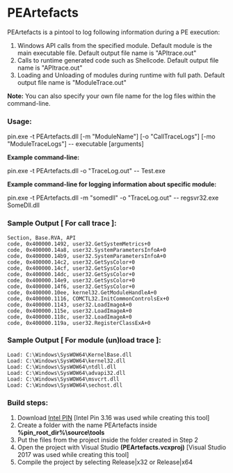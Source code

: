 # PEArtefacts
PEArtefacts is a pintool to log following information during a PE execution:

1. Windows API calls from the specified module. Default module is the main executable file. Default output file name is "APItrace.out"
2. Calls to runtime generated code such as Shellcode. Default output file name is "APItrace.out"
3. Loading and Unloading of modules during runtime with full path. Default output file name is "ModuleTrace.out"

**Note:** You can also specify your own file name for the log files within the command-line.

### Usage:

pin.exe -t PEArtefacts.dll [-m "ModuleName"] [-o "CallTraceLogs"] [-mo "ModuleTraceLogs"] -- executable [arguments]

**Example command-line:**

pin.exe -t PEArtefacts.dll -o "TraceLog.out" -- Test.exe

**Example command-line for logging information about specific module:**

pin.exe -t PEArtefacts.dll -m "somedll" -o "TraceLog.out" -- regsvr32.exe SomeDll.dll

### Sample Output [ For call trace ]:
```
Section, Base.RVA, API
code, 0x400000.1492, user32.GetSystemMetrics+0
code, 0x400000.14a8, user32.SystemParametersInfoA+0
code, 0x400000.14b9, user32.SystemParametersInfoA+0
code, 0x400000.14c2, user32.GetSysColor+0
code, 0x400000.14cf, user32.GetSysColor+0
code, 0x400000.14dc, user32.GetSysColor+0
code, 0x400000.14e9, user32.GetSysColor+0
code, 0x400000.14f6, user32.GetSysColor+0
code, 0x400000.10ee, kernel32.GetModuleHandleA+0
code, 0x400000.1116, COMCTL32.InitCommonControlsEx+0
code, 0x400000.1143, user32.LoadImageA+0
code, 0x400000.115e, user32.LoadImageA+0
code, 0x400000.118c, user32.LoadImageA+0
code, 0x400000.119a, user32.RegisterClassExA+0
```

### Sample Output [ For module (un)load trace ]:
```
Load: C:\Windows\SysWOW64\KernelBase.dll
Load: C:\Windows\SysWOW64\kernel32.dll
Load: C:\Windows\SysWOW64\ntdll.dll
Load: C:\Windows\SysWOW64\advapi32.dll
Load: C:\Windows\SysWOW64\msvcrt.dll
Load: C:\Windows\SysWOW64\sechost.dll
```

### Build steps:
1. Download [Intel PIN](https://software.intel.com/content/www/us/en/develop/articles/pin-a-binary-instrumentation-tool-downloads.html) [Intel Pin 3.16 was used while creating this tool]
2. Create a folder with the name PEArtefacts inside **%pin_root_dir%\source\tools**
3. Put the files from the project inside the folder created in Step 2
4. Open the project with Visual Studio **(PEArtefacts.vcxproj)** [Visual Studio 2017 was used while creating this tool]
5. Compile the project by selecting Release|x32 or Release|x64
